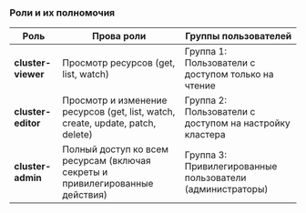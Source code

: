 ### Роли и их полномочия

| **Роль**               | **Прова роли**                                                                 | **Группы пользователей**       |
|-------------------------|--------------------------------------------------------------------------------|--------------------------------|
| **cluster-viewer**      | Просмотр ресурсов (get, list, watch)                                           | Группа 1: Пользователи с доступом только на чтение |
| **cluster-editor**      | Просмотр и изменение ресурсов (get, list, watch, create, update, patch, delete)| Группа 2: Пользователи с доступом на настройку кластера |
| **cluster-admin**       | Полный доступ ко всем ресурсам (включая секреты и привилегированные действия)   | Группа 3: Привилегированные пользователи (администраторы) |